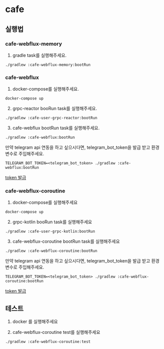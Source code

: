# cafe

## 실행법

### **cafe-webflux-memory**
1. gradle task를 실행해주세요.
```shell
./gradlew :cafe-webflux-memory:bootRun
```

### **cafe-webflux**
1. docker-compose를 실행해주세요.
```shell
docker-compose up
```

2. grpc-reactor booRun task를 실행해주세요.
```shell
./gradlew :cafe-user-grpc-reactor:bootRun
```

3. cafe-webflux bootRun task를 실행해주세요.
```shell
./gradlew :cafe-webflux:bootRun
```

만약 telegram api 연동을 하고 싶으시다면, telegram_bot_token을 발급 받고 환경변수로 주입해주세요.
```shell
TELEGRAM_BOT_TOKEN=<telegram_bot_token> ./gradlew :cafe-webflux:bootRun
```

[token 발급](https://core.telegram.org/bots#3-how-do-i-create-a-bot)

### **cafe-webflux-coroutine**
1. docker-compose를 실행해주세요
```shell
docker-compose up
```

2. grpc-kotlin booRun task를 실행해주세요
```shell
./gradlew :cafe-user-grpc-kotlin:bootRun
```

3. cafe-webflux-coroutine bootRun task를 실행해주세요
```shell
./gradlew :cafe-webflux-coroutine:bootRun
```

만약 telegram api 연동을 하고 싶으시다면, telegram_bot_token을 발급 받고 환경변수로 주입해주세요.
```shell
TELEGRAM_BOT_TOKEN=<telegram_bot_token> ./gradlew :cafe-webflux-coroutine:bootRun
```

[token 발급](https://core.telegram.org/bots#3-how-do-i-create-a-bot)

## 테스트
1. docker 를 실행해주세요

2. cafe-webflux-coroutine test를 실행해주세요
```shell
./gradlew :cafe-webflux-coroutine:test
```

